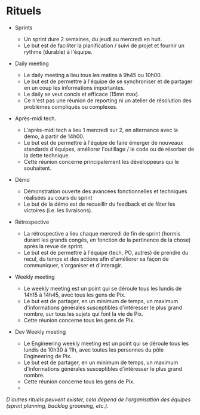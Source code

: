 # Rituels

* Sprints
  * Un sprint dure 2 semaines, du jeudi au mercredi en huit.
  * Le but est de faciliter la planification / suivi de projet et fournir un rythme (durable) à l'équipe.

* Daily meeting
  * Le daily meeting a lieu tous les matins à 9h45 ou 10h00.
  * Le but est de permettre à l'équipe de se synchroniser et de partager en un coup les informations importantes.
  * Le daily se veut concis et efficace (15mn max).
  * Ce n'est pas une réunion de reporting ni un atelier de résolution des problèmes compliqués ou complexes.

* Après-midi tech.
  * L'après-midi tech a lieu 1 mercredi sur 2, en alternance avec la démo, à partir de 14h00.
  * Le but est de permettre à l'équipe de faire émerger de nouveaux standards d'équipes, améliorer l'outillage / le code ou de résorber de la dette technique.
  * Cette réunion concerne principalement les développeurs qui le souhaitent.

* Démo
  * Démonstration ouverte des avancées fonctionnelles et techniques réalisées au cours du sprint
  * Le but de la démo est de recueillir du feedback et de fêter les victoires (i.e. les livraisons).

* Rétrospective
  * La rétrospective a lieu chaque mercredi de fin de sprint (hormis durant les grands congés, en fonction de la pertinence de la chose) après la revue de sprint.
  * Le but est de permettre à l'équipe (tech, PO, autres) de prendre du recul, du temps et des actions afin d'améliorer sa façon de communiquer, s'organiser et d'interagir.

* Weekly meeting
  * Le weekly meeting est un point qui se déroule tous les lundis de 14h15 à 14h45, avec tous les gens de Pix.
  * Le but est de partager, en un minimum de temps, un maximum d'informations générales susceptibles d'intéresser le plus grand nombre, sur tous les sujets qui font la vie de Pix.
  * Cette réunion concerne tous les gens de Pix.

* Dev Weekly meeting
    * Le Engineering weekly meeting est un point qui se déroule tous les lundis de 10h30 à 11h, avec toutes les personnes du pôle Engineering de Pix.
    * Le but est de partager, en un minimum de temps, un maximum d'informations générales susceptibles d'intéresser le plus grand nombre.
    * Cette réunion concerne tous les gens de Pix.
    * 
_D'autres rituels peuvent exister, cela dépend de l'organisation des équipes (sprint planning, backlog grooming, etc.)._